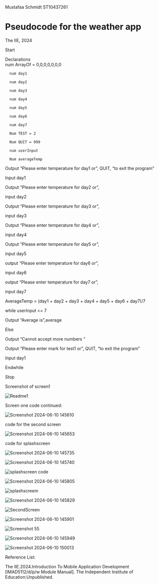 Mustafaa Schmidt ST10437261





# Pseudocode for the weather app 
The IIE, 2024

Start  

  Declarations  
      num ArrayOf = 0,0,0,0,0,0,0
      
      num day1
      
      num day2
      
      num day3
      
      num day4 
      
      num day5
      
      num day6
      
      num day7
      
      Num TEST = 2 
      
      Num QUIT = 999 
      
      num userInput
      
      Num averageTemp 

Output “Please enter temperature for day1 or”, QUIT, “to exit the program” 

Input day1 

Output “Please enter temperature for day2 or”,

input day2

Output “Please enter temperature for day3 or”,

input day3

Output “Please enter temperature for day4 or”,

input day4

Output “Please enter temperature for day5 or”,

input day5

output “Please enter temperature for day6 or”,

input day6

output “Please enter temperature for day7 or”,

input day7

 AverageTemp = (day1 + day2 + day3 + day4 + day5 + day6 + day7)/7
 
 while userInput <= 7
 
Output “Average is”,average 

Else 

Output “Cannot accept more numbers ” 

Output “Please enter mark for test1 or”, QUIT, “to exit the program” 

Input day1

  Endwhile  

Stop 

Screenshot of screen1

![Readme1](https://github.com/MustafaaSchmidt/im/assets/160750018/522b5a8c-15a7-4a60-9811-00c2282b0fde)

Screen one code continued:

![Screenshot 2024-06-10 145610](https://github.com/MustafaaSchmidt/im/assets/160750018/f27c0804-3672-4a03-a592-e70e4dbb65ca)

code for the second screen

![Screenshot 2024-06-10 145653](https://github.com/MustafaaSchmidt/im/assets/160750018/f262058a-e4f3-4d1a-bec8-a1e786e7440c)

code for splashscreen

![Screenshot 2024-06-10 145735](https://github.com/MustafaaSchmidt/im/assets/160750018/3338a6a7-4715-43ae-8cfd-2a4d3f73857f)

![Screenshot 2024-06-10 145740](https://github.com/MustafaaSchmidt/im/assets/160750018/2e3d3772-8f37-4f0c-8b85-c82fce22dc7a)

![splashscreen code](https://github.com/MustafaaSchmidt/im/assets/160750018/a5f39e6f-fb6d-4484-b940-51b9937595a3)

![Screenshot 2024-06-10 145805](https://github.com/MustafaaSchmidt/im/assets/160750018/58b5d40f-a58a-4610-a220-8292b26a3ebe)


![splashscreem](https://github.com/MustafaaSchmidt/im/assets/160750018/a78aa43a-0265-4170-8b8a-1e7eb719d08e)

![Screenshot 2024-06-10 145829](https://github.com/MustafaaSchmidt/im/assets/160750018/73584d3f-944a-4fc4-a941-36d2da0a09b7)

![SecondScreen](https://github.com/MustafaaSchmidt/im/assets/160750018/83b1f2a1-cb0a-4c5a-9471-b9b6c95f6b2d)

![Screenshot 2024-06-10 145901](https://github.com/MustafaaSchmidt/im/assets/160750018/dec6da66-af23-4bc1-9030-d3dd05ff43a8)

![Screenshot 55](https://github.com/MustafaaSchmidt/im/assets/160750018/6312f5de-d96a-4d66-8e18-ca220016bdaa)

![Screenshot 2024-06-10 145949](https://github.com/MustafaaSchmidt/im/assets/160750018/5e8ce07f-365a-4a17-8a5b-6bf00e5902da)



![Screenshot 2024-06-10 150013](https://github.com/MustafaaSchmidt/im/assets/160750018/3ab2985f-1fe4-4547-83ad-5a9ae21506f7)





Reference List:

The lIE.2024.Introduction To Mobile Application Development [IMAD5112/d/p/w Module Manual]. The Independent Institute of Education:Unpublished.


           
